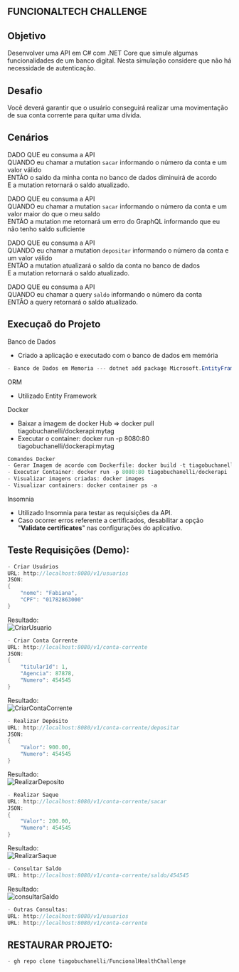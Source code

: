 ## FUNCIONALTECH CHALLENGE

## Objetivo
Desenvolver uma API em C# com .NET Core que simule algumas funcionalidades de um banco digital.
Nesta simulação considere que não há necessidade de autenticação.

## Desafio
Você deverá garantir que o usuário conseguirá realizar uma movimentação de sua conta corrente para quitar uma dívida.

## Cenários

DADO QUE eu consuma a API <br>
QUANDO eu chamar a mutation `sacar` informando o número da conta e um valor válido<br>
ENTÃO o saldo da minha conta no banco de dados diminuirá de acordo<br>
E a mutation retornará o saldo atualizado.

DADO QUE eu consuma a API <br>
QUANDO eu chamar a mutation `sacar` informando o número da conta e um valor maior do que o meu saldo<br>
ENTÃO a mutation me retornará um erro do GraphQL informando que eu não tenho saldo suficiente

DADO QUE eu consuma a API <br>
QUANDO eu chamar a mutation `depositar` informando o número da conta e um valor válido<br>
ENTÃO a mutation atualizará o saldo da conta no banco de dados<br>
E a mutation retornará o saldo atualizado.

DADO QUE eu consuma a API <br>
QUANDO eu chamar a query `saldo` informando o número da conta<br>
ENTÃO a query retornará o saldo atualizado.


## Execuçaõ do Projeto
Banco de Dados
- Criado a aplicação e executado com o banco de dados em memória
```c#
- Banco de Dados em Memoria --- dotnet add package Microsoft.EntityFrameworkCore.InMemory
```

ORM
- Utilizado Entity Framework

Docker
- Baixar a imagem de docker Hub => docker pull tiagobuchanelli/dockerapi:mytag
- Executar o container: docker run -p 8080:80 tiagobuchanelli/dockerapi:mytag

```c#
Comandos Docker
- Gerar Imagem de acordo com Dockerfile: docker build -t tiagobuchanelli/dockerapi . 
- Executar Container: docker run -p 8080:80 tiagobuchanelli/dockerapi
- Visualizar imagens criadas: docker images
- Visualizar containers: docker container ps -a
```

Insomnia
- Utilizado Insomnia para testar as requisições da API.
- Caso ocorrer erros referente a certificados, desabilitar a opção "**Validate certificates**" nas configurações do aplicativo.

## Teste Requisições (Demo):
```c#
- Criar Usuários
URL: http://localhost:8080/v1/usuarios
JSON: 
{
	"nome": "Fabiana",
	"CPF": "01782863000"
}
```

Resultado:<br>
![CriarUsuario](https://user-images.githubusercontent.com/7735662/121569847-9f33a880-c9f7-11eb-96ed-c4d05ca2fc62.png)

```c#
- Criar Conta Corrente
URL: http://localhost:8080/v1/conta-corrente
JSON:
{
	"titularId": 1,
	"Agencia": 87878,
	"Numero": 454545
}
```
Resultado:<br>
![CriarContaCorrente](https://user-images.githubusercontent.com/7735662/121569843-9d69e500-c9f7-11eb-8814-468f7fa9fff5.png)

```c#
- Realizar Depósito
URL: http://localhost:8080/v1/conta-corrente/depositar
JSON:
{
	"Valor": 900.00,
	"Numero": 454545
}
```
Resultado:<br>
![RealizarDeposito](https://user-images.githubusercontent.com/7735662/121569852-a1960280-c9f7-11eb-8c2d-b13bc4f04af6.png)

```c#
- Realizar Saque
URL: http://localhost:8080/v1/conta-corrente/sacar
JSON:
{
	"Valor": 200.00,
	"Numero": 454545
}
```
Resultado:<br>
![RealizarSaque](https://user-images.githubusercontent.com/7735662/121569857-a35fc600-c9f7-11eb-927b-4d0ac48e640e.png)

```c#
- Consultar Saldo
URL: http://localhost:8080/v1/conta-corrente/saldo/454545
```
Resultado:<br>
![consultarSaldo](https://user-images.githubusercontent.com/7735662/121569839-9b078b00-c9f7-11eb-8e5d-40df620f8cd0.png)

```c#
- Outras Consultas:
URL: http://localhost:8080/v1/usuarios
URL: http://localhost:8080/v1/conta-corrente

```

## RESTAURAR PROJETO:
```c#
- gh repo clone tiagobuchanelli/FuncionalHealthChallenge
```
